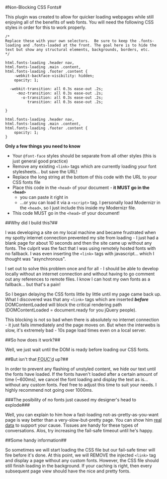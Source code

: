 #Non-Blocking CSS Fonts#

This plugin was created to allow for quicker loading webpages while still enjoying all of the benefits of web fonts.  You will need the following CSS styles in order for this to work properly.

```
/* 
Replace these with your own selectors.  Be sure to keep the .fonts-loading and .fonts-loaded at the front. The goal here is to hide the text but show any structural elements, backgrounds, borders, etc.
*/

html.fonts-loading .header nav,
html.fonts-loading .main .content,
html.fonts-loading .footer .content {
	-webkit-backface-visibility: hidden;
	opacity: 1;
	
  -webkit-transition: all 0.3s ease-out .2s; 
     -moz-transition: all 0.3s ease-out .2s; 
       -o-transition: all 0.3s ease-out .2s; 
          transition: all 0.3s ease-out .2s; 

}

html.fonts-loading .header nav,
html.fonts-loading .main .content,
html.fonts-loading .footer .content {
	opacity: 1;
}
```

**Only a few things you need to know**

- Your `@font-face` styles should be separate from all other styles (this is just general good practice)
- Remove any existing `<link>` tags which are currently loading your font stylesheets... but save the URL!
- Replace the long string at the bottom of this code with the URL to your CSS fonts file
- Place this code in the `<head>` of your document - **it MUST go in the `<head>`**
    - you can paste it right in 
    - ...or you can load it via a `<script>` tag.  I personally load Modernizr in the `<head>`, so I just include this inside my Modernizr file.
- This code MUST go in the `<head>` of your document!

##Why did I build this?##

I was developing a site on my local machine and became frustrated when my spotty internet connection prevented my site from loading - I just had a blank page for about 10 seconds and then the site came up without any fonts.  The culprit was the fact that I was using remotely hosted fonts with no fallback.  I was even inserting the `<link>` tags with javascript... which I thought was "asynchronous".

I set out to solve this problem once and for all - I should be able to develop locally without an internet connection and without having to go comment out any references to remote files.  I know I can host my own fonts as a fallback... but that's a pain! 

So I began delaying the CSS fonts little by little until my page came back up.  What I discovered was that any `<link>` tags which are inserted ***before*** DOMContentLoaded will block the critical rendering path (DOMContentLoaded = document.ready for you jQuery people).

This blocking is not so bad when there is absolutely no internet connection - it just fails immediately and the page moves on. But when the interwebs is slow, it's extremely bad - 10s page load times even on a local server.

##So how does it work?##

Well, we just wait until the DOM is ready before loading our CSS fonts.

##But isn't that <abbr title="Flash Of Unstyled Content">FOUC'd</abbr> up?##

In order to prevent any flashing of unstyled content, we hide our text until the fonts have loaded.  If the fonts haven't loaded after a certain amount of time (~600ms), we cancel the font loading and display the text as is... without any custom fonts.  Feel free to adjust this time to suit your needs.  I highly recommend not going over 1000ms.

###The posibility of no fonts just caused my designer's head to explode###

Well, you can explain to him how a fast-loading not-as-pretty-as-you-want page is way better than a very-slow-but-pretty page.  You can show him [real data](http://www.youtube.com/watch?v=Il4swGfTOSM&feature=player_detailpage#t=212) to support your cause.  Tissues are handy for these types of conversations.  Alos, try increasing the  fail-safe timeout until he's happy.

##Some handy information##

So sometimes we will start loading the CSS file but our fail-safe timer will fire before it's done.  At this point, we will REMOVE the injected `<link>` tag and display a page without any custom fonts.  However, the CSS file should still finish loading in the background.  If your caching is right, then every subsequent page view should have the nice and pretty fonts.
